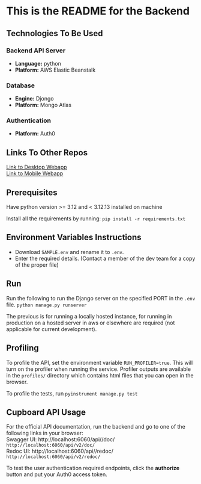 # This is the README for the Backend

## Technologies To Be Used
### Backend API Server
- **Language:** python
- **Platform:** AWS Elastic Beanstalk
### Database
- **Engine:** Djongo
- **Platform:** Mongo Atlas
### Authentication
- **Platform:** Auth0

## Links To Other Repos
[Link to Desktop Webapp](https://github.com/COMP4350-Team2/Desktop-WebApp) <br/>
[Link to Mobile Webapp](https://github.com/COMP4350-Team2/Mobile-WebApp)

## Prerequisites
Have python version >= 3.12 and < 3.12.13 installed on machine

Install all the requirements by running:
`pip install -r requirements.txt`

## Environment Variables Instructions
- Download `SAMPLE.env` and rename it to `.env`. 
- Enter the required details. (Contact a member of the dev team for a copy of the proper file)

## Run
Run the following to run the Django server on the specified PORT in the `.env` file.
`python manage.py runserver`

The previous is for running a locally hosted instance, for running in production on a hosted server in aws or elsewhere are required (not applicable for current development).

## Profiling
To profile the API, set the environment variable `RUN_PROFILER=true`. This will turn on the profiler when running the service.
Profiler outputs are available in the `profiles/` directory which contains html files that you can open in the browser.

To profile the tests, run `pyinstrument manage.py test`

## Cupboard API Usage
For the official API documentation, run the backend and go to one of the following links in your browser:  
Swagger UI: http://localhost:6060/api/<version>/doc/  
```http://localhost:6060/api/v2/doc/```  
Redoc UI: http://localhost:6060/api/<version>/redoc/
```http://localhost:6060/api/v2/redoc/```

To test the user authentication required endpoints, click the **authorize** button and put your Auth0 access token.
